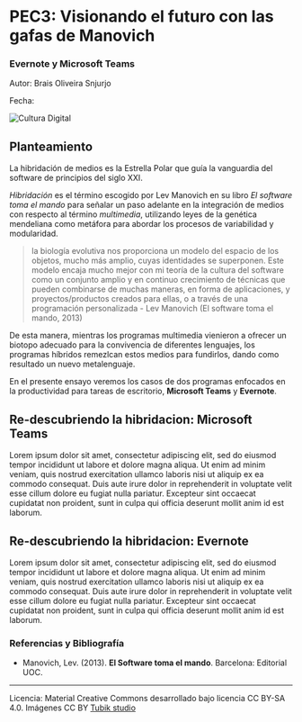 # PEC3: Visionando el futuro con las gafas de Manovich 

### Evernote y Microsoft Teams 


Autor: Brais Oliveira Snjurjo


Fecha: 

![Cultura Digital](https://upload.wikimedia.org/wikipedia/commons/c/c1/Cuermello.png)



## Planteamiento


 La hibridación de medios es la Estrella Polar que guía la vanguardia del software de principios del siglo XXI. 
 
 *Hibridación* es el término escogido por Lev Manovich en su libro *El software toma el mando* para señalar un paso adelante en la integración de medios con respecto al término *multimedia*, utilizando leyes de la genética mendeliana como metáfora para abordar los procesos de variabilidad y modularidad.

 >la  biología  evolutiva  nos  proporciona  un  modelo  del  espacio  de  los objetos, mucho más amplio, cuyas identidades se superponen. Este modelo encaja mucho mejor con mi teoría de la cultura del software como un conjunto amplio y en continuo crecimiento  de  técnicas  que  pueden  combinarse  de  muchas  maneras,  en  forma  de aplicaciones, y proyectos/productos creados para ellas, o a través de una programación personalizada - Lev Manovich (El software toma el mando, 2013)

De esta manera, mientras los programas multimedia vienieron a ofrecer un biotopo adecuado para la convivencia de diferentes lenguajes, los programas híbridos remezlcan estos medios para fundirlos, dando como resultado un nuevo metalenguaje.

En el presente ensayo veremos los casos de dos programas enfocados en la productividad para tareas de escritorio, **Microsoft Teams** y **Evernote**.


## Re-descubriendo la hibridacion: Microsoft Teams

Lorem ipsum dolor sit amet, consectetur adipiscing elit, sed do eiusmod tempor incididunt ut labore et dolore magna aliqua. Ut enim ad minim veniam, quis nostrud exercitation ullamco laboris nisi ut aliquip ex ea commodo consequat. Duis aute irure dolor in reprehenderit in voluptate velit esse cillum dolore eu fugiat nulla pariatur. Excepteur sint occaecat cupidatat non proident, sunt in culpa qui officia deserunt mollit anim id est laborum.



## Re-descubriendo la hibridacion: Evernote

Lorem ipsum dolor sit amet, consectetur adipiscing elit, sed do eiusmod tempor incididunt ut labore et dolore magna aliqua. Ut enim ad minim veniam, quis nostrud exercitation ullamco laboris nisi ut aliquip ex ea commodo consequat. Duis aute irure dolor in reprehenderit in voluptate velit esse cillum dolore eu fugiat nulla pariatur. Excepteur sint occaecat cupidatat non proident, sunt in culpa qui officia deserunt mollit anim id est laborum.


### Referencias y Bibliografía

* Manovich, Lev. (2013). **El Software toma el mando**. Barcelona: Editorial UOC. 


----

Licencia: Material Creative Commons desarrollado bajo licencia CC BY-SA 4.0. Imágenes CC BY [Tubik studio](https://blog.tubikstudio.com/how-to-create-original-flat-illustrations-designers-tips/) 
